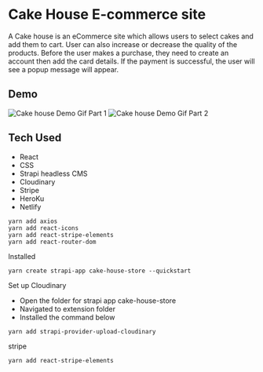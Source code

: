 
# Cake House E-commerce site

A Cake house is an eCommerce site which allows users to select cakes and add them to cart. User can also increase or decrease the quality of the products. Before the user makes a purchase, they need to create an account then add the card details. If the payment is successful, the user will see a popup message will appear.

## Demo 

![Cake house Demo Gif Part 1](https://media.giphy.com/media/KHoZ4RTlAng5qjrpaE/giphy-downsized.gif) ![Cake house Demo Gif Part 2](https://media.giphy.com/media/geL66hzlcxkBQOu0pa/giphy.gif)


## Tech Used
- React
- CSS
- Strapi headless CMS
- Cloudinary
- Stripe
- HeroKu
- Netlify

```
yarn add axios 
yarn add react-icons
yarn add react-stripe-elements
yarn add react-router-dom
```

Installed 

```
yarn create strapi-app cake-house-store --quickstart
```

Set up Cloudinary

* Open the folder for strapi app cake-house-store
* Navigated to extension folder
* Installed the command below

```
yarn add strapi-provider-upload-cloudinary
```

stripe

```
yarn add react-stripe-elements
```




